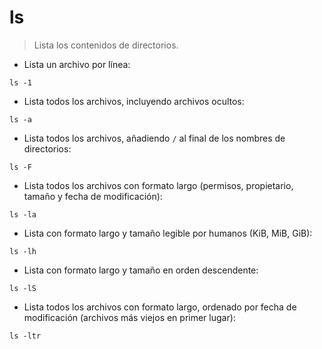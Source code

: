 # ls

> Lista los contenidos de directorios.

- Lista un archivo por línea:

`ls -1`

- Lista todos los archivos, incluyendo archivos ocultos:

`ls -a`

- Lista todos los archivos, añadiendo `/` al final de los nombres de directorios:

`ls -F`

- Lista todos los archivos con formato largo (permisos, propietario, tamaño y fecha de modificación):

`ls -la`

- Lista con formato largo y tamaño legible por humanos (KiB, MiB, GiB):

`ls -lh`

- Lista con formato largo y tamaño en orden descendente:

`ls -lS`

- Lista todos los archivos con formato largo, ordenado por fecha de modificación (archivos más viejos en primer lugar):

`ls -ltr`
